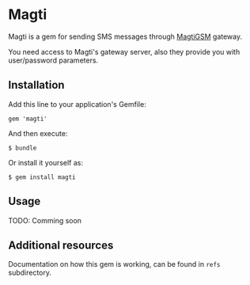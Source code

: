 # Magti 

Magti is a gem for sending SMS messages through [MagtiGSM](http://www.magticom.ge/) gateway.

You need access to Magti's gateway server, also they provide you with user/password parameters.

## Installation

Add this line to your application's Gemfile:

    gem 'magti'

And then execute:

    $ bundle

Or install it yourself as:

    $ gem install magti

## Usage

TODO: Comming soon

## Additional resources

Documentation on how this gem is working, can be found in `refs` subdirectory.

